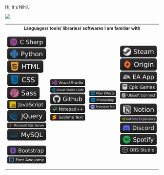 Hi, it's Nihil.<br />

<img src='https://github.com/Nihilnia/Nihilnia/blob/main/Gloria.gif' width = '584px'/>

<table>
<tr><th colspan="5">Languages/ tools/ libraries/ softwares I am familiar with</th></tr>
    <tr>
        <td>

![CSharp](https://raw.githubusercontent.com/Nihilnia/GithubBadges/a2bf391157966a0a5a718101ed62aa7f6f48acd5/CSharp.svg)<br/>
![Python](https://raw.githubusercontent.com/Nihilnia/GithubBadges/a2bf391157966a0a5a718101ed62aa7f6f48acd5/Python.svg)<br/>
![HTML](https://raw.githubusercontent.com/Nihilnia/GithubBadges/d789604b7dce1b979d009e0751f7d4a26c07a2f9/HTML.svg)<br/>
![CSS](https://raw.githubusercontent.com/Nihilnia/GithubBadges/d789604b7dce1b979d009e0751f7d4a26c07a2f9/CSS.svg)<br/>
![Sass](https://raw.githubusercontent.com/Nihilnia/GithubBadges/cd9e77d1faef16d363ec97d1b7477b7931073a66/Sass.svg)<br/>
![JavaScript](https://raw.githubusercontent.com/Nihilnia/GithubBadges/d789604b7dce1b979d009e0751f7d4a26c07a2f9/JavaScript.svg)<br/>
![JQuery](https://raw.githubusercontent.com/Nihilnia/GithubBadges/d789604b7dce1b979d009e0751f7d4a26c07a2f9/JQuery.svg)<br/>
![Microsoft Server](https://raw.githubusercontent.com/Nihilnia/GithubBadges/064a040e8ef1efb98c5d92723a8a40be9d22eb0c/MicrosoftServer.svg)<br/>
![MySQL](https://raw.githubusercontent.com/Nihilnia/GithubBadges/064a040e8ef1efb98c5d92723a8a40be9d22eb0c/MySQL.svg)<br/>

![Bootstrap](https://raw.githubusercontent.com/Nihilnia/GithubBadges/0b7f184049c916a280364eef477d4acbdebbb68b/Bootstrap.svg)<br/>
![Font Awesome](https://raw.githubusercontent.com/Nihilnia/GithubBadges/0b7f184049c916a280364eef477d4acbdebbb68b/FontAwesome.svg)<br/>


</td>
<td>

![VisualStudio](https://raw.githubusercontent.com/Nihilnia/GithubBadges/a2bf391157966a0a5a718101ed62aa7f6f48acd5/VisualStudio.svg)<br/>
![Visual Studio Code](https://raw.githubusercontent.com/Nihilnia/GithubBadges/e9692944c51f668445da9f0cfba33112102a3484/VSCode.svg)<br/>
![Github](https://raw.githubusercontent.com/Nihilnia/GithubBadges/7e801691de6f110be6297aa47375a65ada0f7343/Github.svg)<br/>
![Notepad++](https://raw.githubusercontent.com/Nihilnia/GithubBadges/a2bf391157966a0a5a718101ed62aa7f6f48acd5/Notepad%2B%2B.svg)<br/>
![SublimeText](https://raw.githubusercontent.com/Nihilnia/GithubBadges/a2bf391157966a0a5a718101ed62aa7f6f48acd5/SublimeText.svg)<br/>
</td>
<td>

![After Effects](https://raw.githubusercontent.com/Nihilnia/GithubBadges/c5748573412e061604ae5f037ad9ddfce5235914/AfterEffects.svg)<br/>
![Photoshop](https://raw.githubusercontent.com/Nihilnia/GithubBadges/d789604b7dce1b979d009e0751f7d4a26c07a2f9/Photoshop.svg)<br/>
![Premiere Pro](https://raw.githubusercontent.com/Nihilnia/GithubBadges/c5748573412e061604ae5f037ad9ddfce5235914/PremierePro.svg)<br/>
</td>
<td>

![Steam](https://raw.githubusercontent.com/Nihilnia/GithubBadges/a2bf391157966a0a5a718101ed62aa7f6f48acd5/Steam.svg)<br/>
![Origin](https://raw.githubusercontent.com/Nihilnia/GithubBadges/7e801691de6f110be6297aa47375a65ada0f7343/Origin.svg)<br/>
![EA App](https://raw.githubusercontent.com/Nihilnia/GithubBadges/7e801691de6f110be6297aa47375a65ada0f7343/EAApp.svg)<br/>
![Epic Games](https://raw.githubusercontent.com/Nihilnia/GithubBadges/7e801691de6f110be6297aa47375a65ada0f7343/EpicGames.svg)<br/>
![Ubisoft Connect](https://raw.githubusercontent.com/Nihilnia/GithubBadges/7e801691de6f110be6297aa47375a65ada0f7343/UbisoftConnect.svg)<br/>

![Notion](https://raw.githubusercontent.com/Nihilnia/GithubBadges/a2bf391157966a0a5a718101ed62aa7f6f48acd5/Notion.svg)<br/>
![GeForce Experience](https://raw.githubusercontent.com/Nihilnia/GithubBadges/a2bf391157966a0a5a718101ed62aa7f6f48acd5/GeForceExperience.svg)<br/>
![Discord](https://raw.githubusercontent.com/Nihilnia/GithubBadges/a2bf391157966a0a5a718101ed62aa7f6f48acd5/Discord.svg)<br/>
![Spotify](https://raw.githubusercontent.com/Nihilnia/GithubBadges/a2bf391157966a0a5a718101ed62aa7f6f48acd5/Spotify.svg)<br/>
![OBS Studio](https://raw.githubusercontent.com/Nihilnia/GithubBadges/7e801691de6f110be6297aa47375a65ada0f7343/OBSStudio.svg)<br/>
        </td>
    </tr>
</table>
